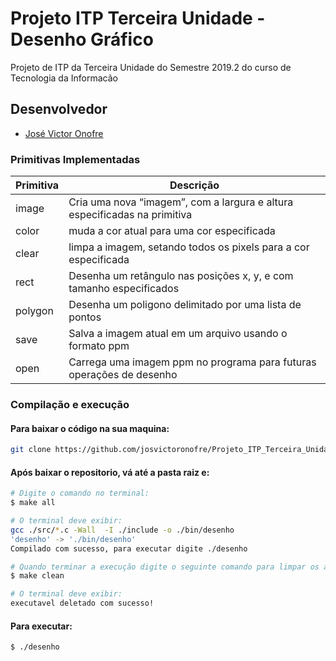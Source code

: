 # Projeto ITP Terceira Unidade - Desenho Gráfico

Projeto de ITP da Terceira Unidade do Semestre 2019.2 do curso de Tecnologia da Informacão

## Desenvolvedor

* [José Victor Onofre](https://github.com/josvictoronofre)

### Primitivas Implementadas
Primitiva | Descrição
----------|----------
image | Cria uma nova “imagem”, com a largura e altura especificadas na primitiva
color | muda a cor atual para uma cor especificada
clear | limpa a imagem, setando todos os pixels para a cor especificada
rect | Desenha um retângulo nas posições x, y, e com tamanho especificados
polygon | Desenha um poligono delimitado por uma lista de pontos
save | Salva a imagem atual em um arquivo usando o formato ppm
open | Carrega uma imagem ppm no programa para futuras operações de desenho

### Compilação e execução
#### Para baixar o código na sua maquina:
```bash
git clone https://github.com/josvictoronofre/Projeto_ITP_Terceira_Unidade.git
```
#### Após baixar o repositorio, vá até a pasta raiz e:
```bash
# Digite o comando no terminal:
$ make all

# O terminal deve exibir:
gcc ./src/*.c -Wall  -I ./include -o ./bin/desenho
'desenho' -> './bin/desenho'
Compilado com sucesso, para executar digite ./desenho

# Quando terminar a execução digite o seguinte comando para limpar os arquivos binários:
$ make clean

# O terminal deve exibir:
executavel deletado com sucesso!
```
#### Para executar:
```bash
$ ./desenho
```
